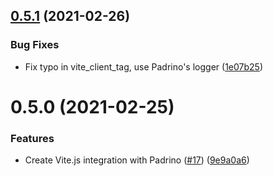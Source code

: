 ## [0.5.1](https://github.com/ElMassimo/vite_ruby/compare/vite_padrino@0.5.0...vite_padrino@0.5.1) (2021-02-26)


### Bug Fixes

* Fix typo in vite_client_tag, use Padrino's logger ([1e07b25](https://github.com/ElMassimo/vite_ruby/commit/1e07b258666bb46aa8426534730bcef480175d0a))



# 0.5.0 (2021-02-25)


### Features

* Create Vite.js integration with Padrino ([#17](https://github.com/ElMassimo/vite_ruby/issues/17)) ([9e9a0a6](https://github.com/ElMassimo/vite_ruby/commit/9e9a0a67abceed0a784d3c2e0554c717d7f5d1d6))



